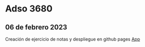# Adso 3680 

## 06 de febrero 2023

Creación de ejercicio de notas y despliegue en github pages
[App](https://andresfdel17.github.io/edwin-060223/)